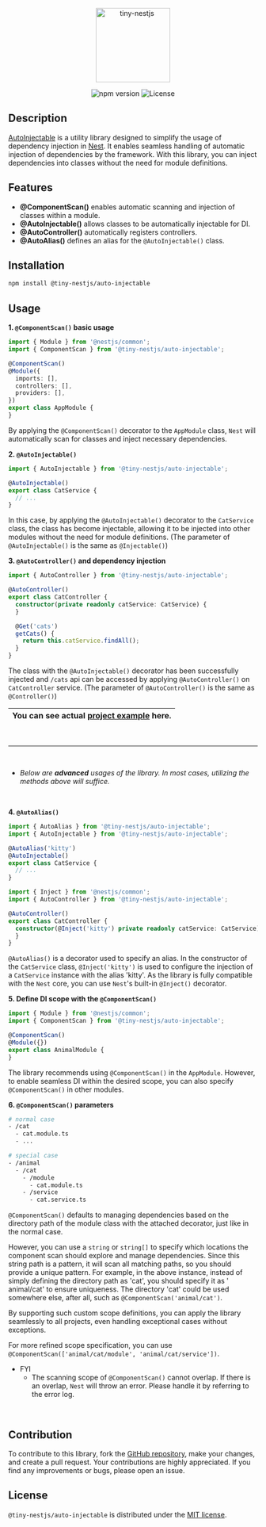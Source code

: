 <p align="center">
  <img src="https://github.com/tiny-nestjs/auto-injectable/assets/81916648/6d197834-bbf4-4370-b681-952d32712716" alt="tiny-nestjs" width="150" height="150" />
</p>

<div align="center">
  <img src="https://img.shields.io/badge/npm-v0.3.1-blue" alt="npm version">
  <img src="https://img.shields.io/badge/license-MIT-green" alt="License">
</div>

## Description

[AutoInjectable](https://github.com/tiny-nestjs/auto-injectable) is a utility library designed to simplify the usage of
dependency injection
in [Nest](https://github.com/nestjs/nest). It enables seamless
handling of automatic injection of dependencies by the framework.
With this library, you can inject dependencies into classes without the need for module definitions.

## Features

- **@ComponentScan()** enables automatic scanning and injection of classes within a module.
- **@AutoInjectable()** allows classes to be automatically injectable for DI.
- **@AutoController()** automatically registers controllers.
- **@AutoAlias()** defines an alias for the `@AutoInjectable()` class.

## Installation

```bash
npm install @tiny-nestjs/auto-injectable
```

## Usage

**1. `@ComponentScan()` basic usage**

```ts
import { Module } from '@nestjs/common';
import { ComponentScan } from '@tiny-nestjs/auto-injectable';

@ComponentScan()
@Module({
  imports: [],
  controllers: [],
  providers: [],
})
export class AppModule {
}
``` 

By applying the `@ComponentScan()` decorator to the `AppModule` class, `Nest` will automatically scan for classes and
inject necessary dependencies.

**2. `@AutoInjectable()`**

```ts
import { AutoInjectable } from '@tiny-nestjs/auto-injectable';

@AutoInjectable()
export class CatService {
  // ...
}
```

In this case, by applying the `@AutoInjectable()` decorator to the `CatService` class, the class has become injectable,
allowing it to be injected into other modules without the need for module definitions. (The parameter
of `@AutoInjectable()` is the same as `@Injectable()`)

**3. `@AutoController()` and dependency injection**

```ts
import { AutoController } from '@tiny-nestjs/auto-injectable';

@AutoController()
export class CatController {
  constructor(private readonly catService: CatService) {
  }

  @Get('cats')
  getCats() {
    return this.catService.findAll();
  }
}
```

The class with the `@AutoInjectable()` decorator has been successfully injected and `/cats` api can be accessed by
applying `@AutoController()` on `CatController` service. (The parameter of `@AutoController()` is the same
as `@Controller()`)

| You can see actual [project example](https://github.com/tiny-nestjs/auto-injectable-example) here. |
|----------------------------------------------------------------------------------------------------|

<br>

---

<br>

- _Below are **advanced** usages of the library. In most cases, utilizing the methods above will suffice._

<br>

**4. `@AutoAlias()`**

```ts
import { AutoAlias } from '@tiny-nestjs/auto-injectable';
import { AutoInjectable } from '@tiny-nestjs/auto-injectable';

@AutoAlias('kitty')
@AutoInjectable()
export class CatService {
  // ...
}
```

```ts
import { Inject } from '@nestjs/common';
import { AutoController } from '@tiny-nestjs/auto-injectable';

@AutoController()
export class CatController {
  constructor(@Inject('kitty') private readonly catService: CatService) {
  }
}
```

`@AutoAlias()` is a decorator used to specify an alias. In the constructor of the `CatService` class, `@Inject('kitty')`
is used to configure the injection of a `CatService` instance with the alias 'kitty'.
As the library is fully compatible with the `Nest` core, you can use `Nest`'s built-in `@Inject()` decorator.

**5. Define DI scope with the `@ComponentScan()`**

```ts
import { Module } from '@nestjs/common';
import { ComponentScan } from '@tiny-nestjs/auto-injectable';

@ComponentScan()
@Module({})
export class AnimalModule {
}
``` 

The library recommends using `@ComponentScan()` in the `AppModule`. However, to enable seamless DI within the desired
scope, you can also specify `@ComponentScan()` in other modules.

**6. `@ComponentScan()` parameters**

```bash
# normal case
- /cat
  - cat.module.ts
  - ...
```

```bash
# special case
- /animal
  - /cat
    - /module
      - cat.module.ts
    - /service
      - cat.service.ts
```

`@ComponentScan()` defaults to managing dependencies based on the directory path of the module class with the attached
decorator, just like in the normal case.

However, you can use a `string` or `string[]` to specify which locations the component scan should explore and manage
dependencies.
Since this string path is a pattern, it will scan all matching paths, so you should provide a unique pattern. For
example, in the above instance, instead of simply defining the directory path as 'cat', you should specify it as '
animal/cat' to ensure uniqueness. The directory 'cat' could be used somewhere else, after all, such
as `@ComponentScan('animal/cat')`.

By supporting such custom scope definitions, you can apply the library seamlessly to all projects, even handling
exceptional cases without exceptions.

For more refined scope specification, you can use `@ComponentScan(['animal/cat/module', 'animal/cat/service'])`.

- FYI
    - The scanning scope of `@ComponentScan()` cannot overlap. If there is an overlap, `Nest` will throw an error.
      Please handle it by referring to the error log.

<br>

## Contribution

To contribute to this library, fork the [GitHub repository](https://github.com/tiny-nestjs/auto-injectable), make your
changes, and create a pull request. Your
contributions are highly appreciated. If you find any improvements or bugs, please open an issue.

## License

`@tiny-nestjs/auto-injectable` is distributed under
the [MIT license](https://github.com/tiny-nestjs/auto-injectable/blob/main/LICENSE).